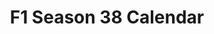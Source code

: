 ---
layout: calendar
title: F1 Season 38 Calendar
category: f1
permalink: /f1/s38/calendar
menu_title: F1 S38 Calendar
menu_icon: /assets/site-img/f1-48x48.png
menu_hide: true
menu_order: 4
calendars:
    - { name: 'S38 Regular Calendar Thursdays', images: ['/assets/site-img/PSGL-S38-Calendar-Regular-Thursdays.png'], width: 1920, height: 1080 }
    - { name: 'S38 Regular Calendar Mondays', images: ['/assets/site-img/PSGL-S38-Calendar-Regular-Mondays.png'], width: 1920, height: 1080 }
---